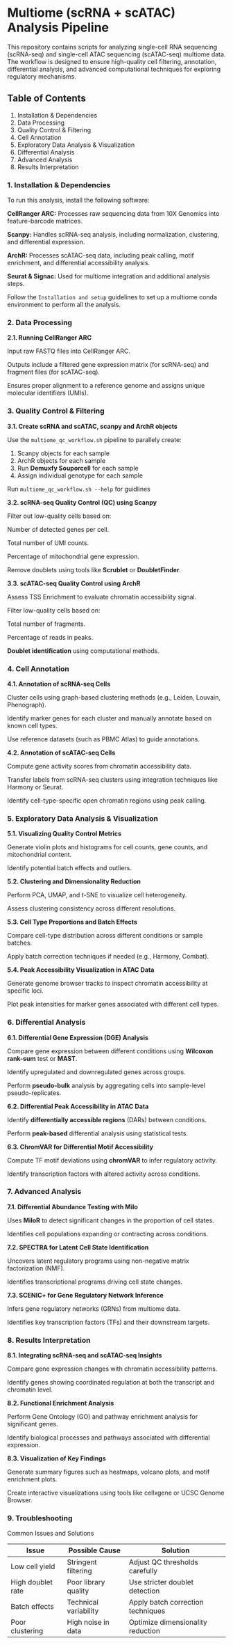 # Multiome (scRNA + scATAC) Analysis Pipeline

This repository contains scripts for analyzing single-cell RNA sequencing (scRNA-seq) and single-cell ATAC sequencing (scATAC-seq) multiome data. The workflow is designed to ensure high-quality cell filtering, annotation, differential analysis, and advanced computational techniques for exploring regulatory mechanisms.

## Table of Contents
1. Installation & Dependencies
2. Data Processing
3. Quality Control & Filtering
4. Cell Annotation
5. Exploratory Data Analysis & Visualization
6. Differential Analysis
7. Advanced Analysis
8. Results Interpretation

### 1. Installation & Dependencies

To run this analysis, install the following software:

**CellRanger ARC:** Processes raw sequencing data from 10X Genomics into feature-barcode matrices.

**Scanpy:** Handles scRNA-seq analysis, including normalization, clustering, and differential expression.

**ArchR:** Processes scATAC-seq data, including peak calling, motif enrichment, and differential accessibility analysis.

**Seurat & Signac:** Used for multiome integration and additional analysis steps.

Follow the `Installation and setup` guidelines to set up a multiome conda environment to perform all the analysis.

### 2. Data Processing

**2.1. Running CellRanger ARC**

Input raw FASTQ files into CellRanger ARC.

Outputs include a filtered gene expression matrix (for scRNA-seq) and fragment files (for scATAC-seq).

Ensures proper alignment to a reference genome and assigns unique molecular identifiers (UMIs).

### 3. Quality Control & Filtering

**3.1. Create scRNA and scATAC, scanpy and ArchR objects**

Use the `multiome_qc_workflow.sh` pipeline to parallely create:
1. Scanpy objects for each sample
2. ArchR objects for each sample
3. Run **Demuxfy Souporcell** for each sample
4. Assign individual genotype for each sample

Run `multiome_qc_workflow.sh --help` for guidlines

**3.2. scRNA-seq Quality Control (QC) using Scanpy**

Filter out low-quality cells based on:

Number of detected genes per cell.

Total number of UMI counts.

Percentage of mitochondrial gene expression.

Remove doublets using tools like **Scrublet** or **DoubletFinder**.

**3.3. scATAC-seq Quality Control using ArchR**

Assess TSS Enrichment to evaluate chromatin accessibility signal.

Filter low-quality cells based on:

Total number of fragments.

Percentage of reads in peaks.

**Doublet identification** using computational methods.

### 4. Cell Annotation

**4.1. Annotation of scRNA-seq Cells**

Cluster cells using graph-based clustering methods (e.g., Leiden, Louvain, Phenograph).

Identify marker genes for each cluster and manually annotate based on known cell types.

Use reference datasets (such as PBMC Atlas) to guide annotations.

**4.2. Annotation of scATAC-seq Cells**

Compute gene activity scores from chromatin accessibility data.

Transfer labels from scRNA-seq clusters using integration techniques like Harmony or Seurat.

Identify cell-type-specific open chromatin regions using peak calling.

### 5. Exploratory Data Analysis & Visualization

**5.1. Visualizing Quality Control Metrics**

Generate violin plots and histograms for cell counts, gene counts, and mitochondrial content.

Identify potential batch effects and outliers.

**5.2. Clustering and Dimensionality Reduction**

Perform PCA, UMAP, and t-SNE to visualize cell heterogeneity.

Assess clustering consistency across different resolutions.

**5.3. Cell Type Proportions and Batch Effects**

Compare cell-type distribution across different conditions or sample batches.

Apply batch correction techniques if needed (e.g., Harmony, Combat).

**5.4. Peak Accessibility Visualization in ATAC Data**

Generate genome browser tracks to inspect chromatin accessibility at specific loci.

Plot peak intensities for marker genes associated with different cell types.

### 6. Differential Analysis

**6.1. Differential Gene Expression (DGE) Analysis**

Compare gene expression between different conditions using **Wilcoxon rank-sum** test or **MAST**.

Identify upregulated and downregulated genes across groups.

Perform **pseudo-bulk** analysis by aggregating cells into sample-level pseudo-replicates.

**6.2. Differential Peak Accessibility in ATAC Data**

Identify **differentially accessible regions** (DARs) between conditions.

Perform **peak-based** differential analysis using statistical tests.

**6.3. ChromVAR for Differential Motif Accessibility**

Compute TF motif deviations using **chromVAR** to infer regulatory activity.

Identify transcription factors with altered activity across conditions.

### 7. Advanced Analysis

**7.1. Differential Abundance Testing with Milo**

Uses **MiloR** to detect significant changes in the proportion of cell states.

Identifies cell populations expanding or contracting across conditions.

**7.2. SPECTRA for Latent Cell State Identification**

Uncovers latent regulatory programs using non-negative matrix factorization (NMF).

Identifies transcriptional programs driving cell state changes.

**7.3. SCENIC+ for Gene Regulatory Network Inference**

Infers gene regulatory networks (GRNs) from multiome data.

Identifies key transcription factors (TFs) and their downstream targets.

### 8. Results Interpretation

**8.1. Integrating scRNA-seq and scATAC-seq Insights**

Compare gene expression changes with chromatin accessibility patterns.

Identify genes showing coordinated regulation at both the transcript and chromatin level.

**8.2. Functional Enrichment Analysis**

Perform Gene Ontology (GO) and pathway enrichment analysis for significant genes.

Identify biological processes and pathways associated with differential expression.

**8.3. Visualization of Key Findings**

Generate summary figures such as heatmaps, volcano plots, and motif enrichment plots.

Create interactive visualizations using tools like cellxgene or UCSC Genome Browser.

### 9. Troubleshooting

Common Issues and Solutions

| Issue              | Possible Cause           | Solution                          |
|--------------------|-------------------------|-----------------------------------|
| Low cell yield    | Stringent filtering     | Adjust QC thresholds carefully  |
| High doublet rate | Poor library quality    | Use stricter doublet detection  |
| Batch effects     | Technical variability   | Apply batch correction techniques |
| Poor clustering   | High noise in data      | Optimize dimensionality reduction |
